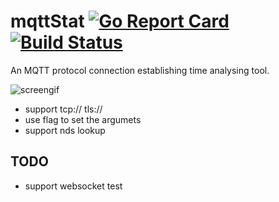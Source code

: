 # mqttStat [![Go Report Card](https://goreportcard.com/badge/github.com/arthurkiller/mqttstat)](https://goreportcard.com/report/github.com/arthurkiller/mqttstat) [![Build Status](https://travis-ci.org/arthurkiller/mqttStat.svg?branch=master)](https://travis-ci.org/arthurkiller/mqttStat)
An MQTT protocol connection establishing time analysing tool.

![screengif](https://github.com/arthurkiller/mqttStat/blob/master/screen.gif)

* support tcp:// tls://
* use flag to set the argumets
* support nds lookup

## TODO
* support websocket test
